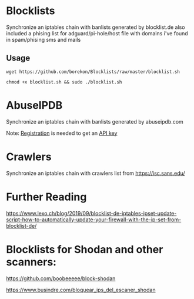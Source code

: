 # Blocklists
Synchronize an iptables chain with banlists generated by blocklist.de
also included a phising list for adguard/pi-hole/host file with domains i've found in spam/phising sms and mails
## Usage
`wget https://github.com/borekon/Blocklists/raw/master/blocklist.sh`

`chmod +x blocklist.sh && sudo ./blocklist.sh`
# AbuseIPDB
Synchronize an iptables chain with banlists generated by abuseipdb.com

Note: [Registration](https://www.abuseipdb.com/pricing) is needed to get an [API key](https://www.abuseipdb.com/account/api)

# Crawlers
Synchronize an iptables chain with crawlers list from https://isc.sans.edu/

# Further Reading
https://www.lexo.ch/blog/2019/09/blocklist-de-iptables-ipset-update-script-how-to-automatically-update-your-firewall-with-the-ip-set-from-blocklist-de/

# Blocklists for Shodan and other scanners:

https://github.com/boobeeeee/block-shodan

https://www.busindre.com/bloquear_ips_del_escaner_shodan
